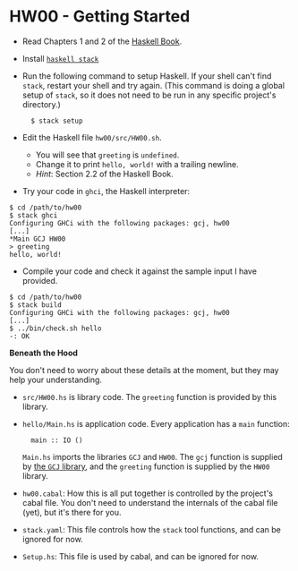 # HW00 - Getting Started

* Read Chapters 1 and 2 of the [Haskell Book](haskellbook.com).
* Install [`haskell stack`](https://docs.haskellstack.org/en/stable/README/)
* Run the following command to setup Haskell. If your shell can't find `stack`,
  restart your shell and try again. (This command is doing a global setup of
  `stack`, so it does not need to be run in any specific project's directory.)

        $ stack setup

* Edit the Haskell file `hw00/src/HW00.sh`.
    * You will see that `greeting` is `undefined`.
    * Change it to print `hello, world!` with a trailing newline.
    * *Hint*: Section 2.2 of the Haskell Book.
* Try your code in `ghci`, the Haskell interpreter:

```
$ cd /path/to/hw00
$ stack ghci
Configuring GHCi with the following packages: gcj, hw00
[...]
*Main GCJ HW00
> greeting
hello, world!
```

* Compile your code and check it against the sample input I have provided.

```
$ cd /path/to/hw00
$ stack build
Configuring GHCi with the following packages: gcj, hw00
[...]
$ ../bin/check.sh hello
-: OK
```

**Beneath the Hood**

You don't need to worry about these details at the moment, but they may help
your understanding.

* `src/HW00.hs` is library code. The `greeting` function is provided by this library.
* `hello/Main.hs` is application code. Every application has a `main` function:

        main :: IO ()

    `Main.hs` imports the libraries `GCJ` and `HW00`. The `gcj` function is
    supplied by [the `GCJ` library](../gcj), and the `greeting` function is
    supplied by the `HW00` library.
* `hw00.cabal`: How this is all put together is controlled by the project's cabal file.
  You don't need to understand the internals of the cabal file (yet), but it's there for you.
* `stack.yaml`: This file controls how the `stack` tool functions, and can be ignored for now.
* `Setup.hs`: This file is used by cabal, and can be ignored for now.
